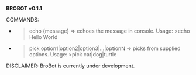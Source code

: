 **BROBOT v0.1.1**

COMMANDS:
* >echo {message} => echoes the message in console. Usage: >echo Hello World
* >pick option1|option2|option3|...|optionN => picks from supplied options. Usage: >pick cat|dog|turtle

DISCLAIMER: BroBot is currently under development.
